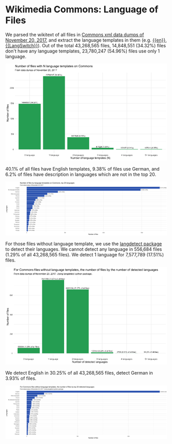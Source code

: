 # Wikimedia Commons: Language of Files

We parsed the wikitext of all files in [Commons xml data dumps of November 20, 2017](https://dumps.wikimedia.org/commonswiki/20171120/), and extract the language templates in them (e.g. [{{en}}](https://commons.wikimedia.org/wiki/Template:En), [{{LangSwitch}}](https://commons.wikimedia.org/wiki/Template:LangSwitch)). Out of the total 43,268,565 files, 14,848,551 (34.32%) files don't have any language templates, 23,780,247 (54.96%) files use only 1 language.

![Files by number of language templates](figures/files_by_n_languages.png)

40.1% of all files have English templates, 9.38% of files use German, and 6.2% of files have description in languages which are not in the top 20. 

![Files by top 20 language templates](figures/top20_languages_nfiles.png)

For those files without language template, we use the [langdetect package](https://pypi.python.org/pypi/langdetect) to detect their languages. We cannot detect any language in 556,684 files (1.29% of all 43,268,565 files). We detect 1 language for 7,577,789 (17.51%) files.

![Files by number of detected languages](figures/files_by_n_detected_languages.png)

We detect English in 30.25% of all 43,268,565 files, detect German in 3.93% of files.

![Files by top 20 detected languages](figures/top20_detected_languages_nfiles.png)
